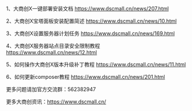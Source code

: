 
1、大商创X一键部署安装文档 https://www.dscmall.cn/news/207.html

2、大商创X宝塔面板安装配置简述 https://www.dscmall.cn/news/10.html

3、大商创X设置服务器计划任务 https://www.dscmall.cn/news/169.html

4、大商创X服务器站点目录安全限制教程 https://www.dscmall.cn/news/12.html

5、如何操作大商创X版本升级补丁教程 https://www.dscmall.cn/news/11.html

6、如何更新composer教程 https://www.dscmall.cn/news/201.html

更多问题请加官方交流群：562382947  

更多大商创资讯：https://www.dscmall.cn/